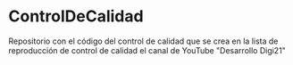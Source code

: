 # ControlDeCalidad
Repositorio con el código del control de calidad que se crea en la lista de reproducción de control de calidad el canal de YouTube "Desarrollo Digi21"
